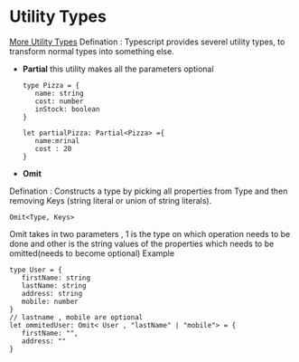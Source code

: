 # Utility Types

[More Utility Types](https://www.typescriptlang.org/docs/handbook/utility-types.html)
Defination
: Typescript provides severel utility types, to  transform normal types into something else.

- **Partial**
   this utility makes all the parameters optional
   ```
   type Pizza = {
      name: string
      cost: number
      inStock: boolean
   }

  let partialPizza: Partial<Pizza> ={
      name:mrinal
      cost : 20
  } 
   ```
- **Omit**

Defination
: Constructs a type by picking all properties from Type and then removing Keys (string literal or union of string literals). 
```
Omit<Type, Keys>
```
Omit takes in  two parameters , 1 is the type on which operation needs to be done and other is the string values of the properties which needs to be omitted(needs to become optional)
Example

```
type User = {
   firstName: string
   lastName: string
   address: string
   mobile: number
}
// lastname , mobile are optional
let ommitedUser: Omit< User , "lastName" | "mobile"> = {
   firstName: "",
   address: ""
}
```